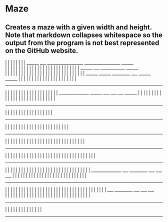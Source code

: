 # Maze

Creates a maze with a given width and height. Note that markdown collapses whitespace so the output from the program is not best represented on the GitHub website.
----------------------------------------------------------------------------
|        |                                   |                             |
|        |                                   |                             |
         ______   ___   __________________   __________________   ______   
|  |  |  |     |     |  |  |              |        |     |        |     |  |
|  |  |  |     |     |  |  |              |        |     |        |     |  |
               ______         ___   ____________            ______         
|  |  |     |  |        |     |  |           |     |  |  |        |  |     |
|  |  |     |  |        |     |  |           |     |  |  |        |  |     |
      ______         ______      _________      ___      ______      ______
|  |  |           |  |     |              |     |     |           |        |
|  |  |           |  |     |              |     |     |           |        |
___   _______________      ____________   ______   _____________________   
|     |                 |  |           |  |        |  |           |        |
|     |                 |  |           |  |        |  |           |        |
         _______________      ______      ___   ___      ___         ______
|  |  |  |     |        |     |        |        |     |  |     |  |        |
|  |  |  |     |        |     |        |        |     |  |     |  |        |
   ___         ______   ______   _______________   ___      ____________   
|           |              |     |     |                 |  |           |  |
|           |              |     |     |                 |  |           |  |
_________   _______________   ___   ___   _______________      ___         
|        |  |              |  |        |                 |  |     |  |  |  |
|        |  |              |  |        |                 |  |     |  |  |  |
   ___   ___   _________      ___      _________   ______   ___            
|     |     |     |     |  |     |  |           |  |        |     |  |  |  |
|     |     |     |     |  |     |  |           |  |        |     |  |  |  |
___   ___         ___      ___      ______   ___      ___      ___         
|     |     |  |     |     |     |  |     |  |     |     |  |     |  |  |  |
|     |     |  |     |     |     |  |     |  |     |     |  |     |  |  |  |
   ___   _________      ___   ___               ______   ______      ___   
|  |  |              |  |     |  |  |  |  |     |     |     |     |  |     |
|  |  |              |  |     |  |  |  |  |     |     |     |     |  |     |
      _______________      ___         _________      ___      ___      ___
|  |              |     |  |  |     |              |  |     |  |     |  |  |
|  |              |     |  |  |     |              |  |     |  |     |  |  |
   ___      ______   ___         ____________   ___                        
|     |  |  |     |        |  |  |     |     |  |     |  |  |  |  |  |  |  |
|     |  |  |     |        |  |  |     |     |  |     |  |  |  |  |  |  |  |
      ___         _________                        ___   ___      ___      
|  |     |     |  |           |  |  |     |  |  |  |     |     |        |  |
|  |     |     |  |           |  |  |     |  |  |  |     |     |        |  |
______      ___         ______      ______   ___      ___   ____________   
|        |     |     |              |              |                       |
|        |     |     |              |              |                       |
___________________________________________________________________________
